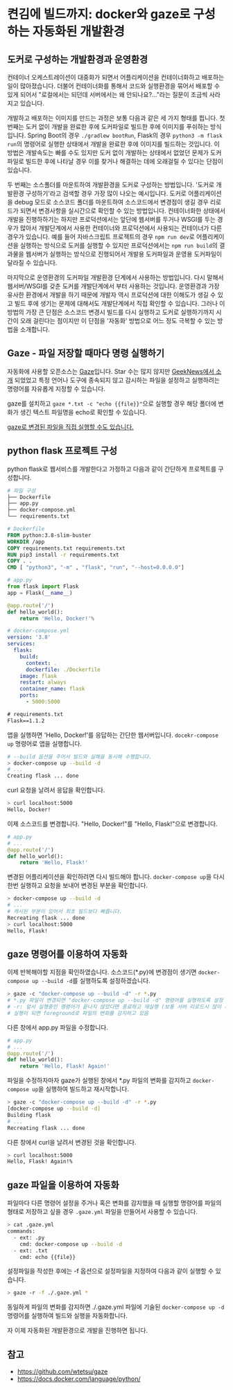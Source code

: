 # 켠김에 빌드까지: docker와 gaze로 구성하는 자동화된 개발환경 

## 도커로 구성하는 개발환경과 운영환경
컨테이너 오케스트레이션이 대중화가 되면서 어플리케이션을 컨테이너화하고 배포하는 일이 많아졌습니다. 더불어 컨테이너화를 통해서 코드와 실행환경을 묶어서 배포할 수 있게 되어서 "로컬에서는 되던데 서버에서는 왜 안되나요?..."라는 질문이 조금씩 사라지고 있습니다.

개발하고 배포하는 이미지를 만드는 과정은 보통 다음과 같은 세 가지 형태를 띕니다. 첫번째는 도커 없이 개발을 완료한 후에 도커파일로 빌드한 후에 이미지를 푸쉬하는 방식입니다. Spring Boot의 경우 `./gradlew bootRun`, Flask의 경우 `python3 -m flask run`의 명령어로 실행한 상태에서 개발을 완료한 후에 이미지를 빌드하는 것입니다. 이 방법은 개발속도는 빠를 수도 있지만 도커 없이 개발하는 상태에서 없었던 문제가 도커파일로 빌드한 후에 나타날 경우 이를 찾거나 해결하는 데에 오래걸릴 수 있다는 단점이 있습니다. 

두 번째는 소스폴더를 마운트하여 개발환경을 도커로 구성하는 방법입니다. '도커로 개발환경 구성하기'라고 검색할 경우 가장 많이 나오는 예시입니다. 도커로 어플리케이션을 debug 모드로 소스코드 폴더를 마운트하여 소스코드에서 변경점이 생길 경우 리로드가 되면서 변경사항을 실시간으로 확인할 수 있는 방법입니다. 컨테이너화한 상태에서 개발을 진행하하기는 하지만 프로덕션에서는 앞단에 웹서버를 두거나 WSGI를 두는 경우가 많아서 개발단계에서 사용한 컨테이너와 프로덕션에서 사용되는 컨테이너가 다른 경우가 있습니다. 예를 들어 자바스크립트 프로젝트의 경우 `npm run dev`로 어플리케이션을 실행하는 방식으로 도커를 실행할 수 있지만 프로덕션에서는 `npm run build`의 결과물을 웹서버가 실행하는 방식으로 진행되어서 개발용 도커파일과 운영용 도커파일이 달라질 수 있습니다.

마지막으로 운영환경의 도커파일 개발환경 단계에서 사용하는 방법입니다. 다시 말해서 웹서버/WSGI를 갖춘 도커를 개발단계에서 부터 사용하는 것입니다. 운영환경과 가장 유사한 환경에서 개발을 하기 때문에 개발자 역시 프로덕션에 대한 이해도가 생길 수 있고 빌드 후에 생기는 문제에 대해서도 개발단계에서 직접 확인할 수 있습니다. 그러나 이 방법의 가장 큰 단점은 소스코드 변경시 빌드를 다시 실행하고 도커로 실행하기까지 시간이 오래 걸린다는 점이지만 이 단점을 '자동화' 방법으로 어느 정도 극복할 수 있는 방법을 소개합니다.

## Gaze - 파일 저장할 때마다 명령 실행하기
자동화에 사용할 오픈소스는 [Gaze](https://github.com/wtetsu/gaze)입니다. Star 수는 많지 않지만 [GeekNews에서 소개](https://news.hada.io/topic?id=4677&utm_source=slack&utm_medium=bot&utm_campaign=T012P6ABDHQ) 되었었고 특정 언어나 도구에 종속되지 않고 감시하는 파일을 설정하고 실행하려는 명령어를 자유롭게 지정할 수 있습니다.

gaze를 설치하고 `gaze *.txt -c "echo {{file}}"`으로 실행할 경우 해당 폴더에 변화가 생긴 텍스트 파일명을 echo로 확인할 수 있습니다.

[gaze로 변경된 파일을 직접 실행할 수도 있습니다.](https://user-images.githubusercontent.com/515948/73607575-1fbfe900-45fb-11ea-813e-6be6bf9ece6d.gif)

## python flask 프로젝트 구성
python flask로 웹서비스를 개발한다고 가정하고 다음과 같이 간단하게 프로젝트를 구성합니다.
```bash
# 파일 구성   
├── Dockerfile
├── app.py
├── docker-compose.yml
└── requirements.txt
```
```dockerfile
# Dockerfile
FROM python:3.8-slim-buster
WORKDIR /app
COPY requirements.txt requirements.txt
RUN pip3 install -r requirements.txt
COPY . .
CMD [ "python3", "-m" , "flask", "run", "--host=0.0.0.0"]
```
```python
# app.py
from flask import Flask
app = Flask(__name__)

@app.route('/')
def hello_world():
    return 'Hello, Docker!'%
```
```yaml
# docker-compose.yml
version: '3.8'
services:
  flask:
    build:
      context: .
      dockerfile: ./Dockerfile
    image: flask
    restart: always
    container_name: flask
    ports:
      - 5000:5000
```
```requirements.txt
# requirements.txt
Flask==1.1.2
```

앱을 실행하면 'Hello, Docker!'를 응답하는 간단한 웹서버입니다. `docekr-compose up` 명령어로 앱을 실행합니다.
```bash
# --build 옵션을 주어서 빌드와 실해을 동시해 수행합니다.
> docker-compose up --build -d
# ...
Creating flask ... done
```
curl 요청을 날려서 응답을 확인합니다.
```bash
> curl localhost:5000 
Hello, Docker!
```

이제 소스코드를 변경합니다. "Hello, Docker!"를 "Hello, Flask!"으로 변경합니다.
```python
# app.py
# ...
@app.route('/')
def hello_world():
    return 'Hello, Flask!'
```

변경된 어플리케이션을 확인하려면 다시 빌드해야 합니다. `docker-compose up`을 다시 한번 실행하고 요청을 보내어 변경된 부분을 확인합니다.
```bash
> docker-compose up --build -d
# ...
# 캐시된 부분이 있어서 최초 빌드보다 빠릅니다. 
Recreating flask ... done
> curl localhost:5000
Hello, Flask! 
```

## gaze 명령어를 이용하여 자동화
이제 반복해야할 지점을 확인하였습니다. 소스코드(*.py)에 변경점이 생기면 `docker-compose up --build -d`를 실행하도록 설정하겠습니다.
```bash
> gaze -c "docker-compose up --build -d" -r *.py
# *.py 파일이 변경되면 "docker-compose up --build -d" 명령어를 실행하도록 설정
# -r: 앞서 실행중인 명령어가 끝나지 않았다면 종료하고 재실행 (보통 서버 리로드시 많이 사용)
# 실행이 되면 foreground로 파일의 변화를 감지하고 있음 
```

다른 창에서 app.py 파일을 수정합니다.
```python
# app.py
# ...
@app.route('/')
def hello_world():
    return 'Hello, Flask! Again!'
```

파일을 수정하자마자 gaze가 실행된 창에서 *.py 파일의 변화를 감지하고 `docker-compose up`을 실행하여 빌드하고 재시작합니다.
```bash
> gaze -c "docker-compose up --build -d" -r *.py
[docker-compose up --build -d]
Building flask
# ...
Recreating flask ... done
```

다른 창에서 curl을 날려서 변경된 것을 확인합니다.
```bash
> curl localhost:5000
Hello, Flask! Again!%
```

## gaze 파일을 이용하여 자동화
파일마다 다른 명령어 설정을 주거나 혹은 변화를 감지했을 때 실행할 명령어를 파일의 형태로 저장하고 싶을 경우 `.gaze.yml` 파일을 만들어서 사용할 수 있습니다.
```bash
> cat .gaze.yml
commands:
  - ext: .py
    cmd: docker-compose up --build -d
  - ext: .txt
    cmd: echo {{file}}
```

설정파일을 작성한 후에는 -f 옵션으로 설정파일을 지정하여 다음과 같이 실행할 수 있습니다.
```bash
> gaze -r -f ./.gaze.yml *
```

동일하게 파일의 변화를 감지하면 ./.gaze.yml 파일에 기술된 `docker-compose up -d` 명령어를 실행하여 빌드와 실행을 자동화합니다.

자 이제 자동화된 개발환경으로 개발을 진행하면 됩니다. 

## 참고
- https://github.com/wtetsu/gaze
- https://docs.docker.com/language/python/